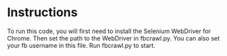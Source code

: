 # Instructions

To run this code, you will first need to install the Selenium WebDriver for Chrome. 
Then set the path to the WebDriver in fbcrawl.py. You can also set your fb username in this file. 
Run fbcrawl.py to start.
